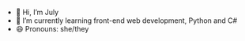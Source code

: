 - 👋 Hi, I’m July
- 🌱 I’m currently learning front-end web development, Python and C#
- 😄 Pronouns: she/they

<!---
JulyIshabu/JulyIshabu is a ✨ special ✨ repository because its `README.md` (this file) appears on your GitHub profile.
You can click the Preview link to take a look at your changes.
--->
